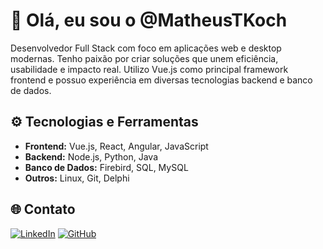 # 👋 Olá, eu sou o @MatheusTKoch
Desenvolvedor Full Stack com foco em aplicações web e desktop modernas. Tenho paixão por criar soluções que unem eficiência, usabilidade e impacto real. Utilizo Vue.js como principal framework frontend e possuo experiência em diversas tecnologias backend e banco de dados.

## ⚙️ Tecnologias e Ferramentas
- **Frontend:** Vue.js, React, Angular, JavaScript
- **Backend:** Node.js, Python, Java 
- **Banco de Dados:** Firebird, SQL, MySQL 
- **Outros:** Linux, Git, Delphi

## 🌐 Contato
[![LinkedIn](https://img.shields.io/badge/LinkedIn-0077B5?style=flat-square&logo=linkedin&logoColor=white)](https://www.linkedin.com/in/matheus-trilha-koch-712806162/)
[![GitHub](https://img.shields.io/badge/GitHub-181717?style=flat-square&logo=github&logoColor=white)](https://github.com/MatheusTKoch)

<!---
MatheusTKoch/MatheusTKoch is a ✨ special ✨ repository because its `README.md` (this file) appears on your GitHub profile.
You can click the Preview link to take a look at your changes.
--->
